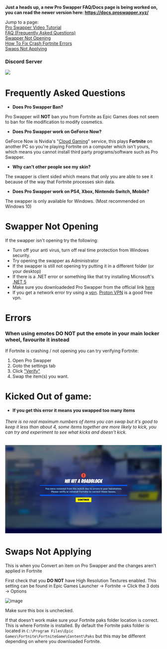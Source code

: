 **Just a heads up, a new Pro Swapper FAQ/Docs page is being worked on, you can read the newer version here: https://docs.proswapper.xyz/**





Jump to a page: <br>
[Pro Swapper Video Tutorial](https://youtu.be/EJpBw-wv_uQ) <br>
[FAQ (Frequently Asked Questions)](#frequently-asked-questions) <br>
[Swapper Not Opening](#swapper-not-opening) <br>
[How To Fix Crash Fortnite Errors](#errors) <br>
[Swaps Not Applying](#swaps-not-applying) <br>

### Discord Server
<a href="https://discord.gg/X3Bg3JwPTC"><img src="https://discord.com/api/guilds/703033424541384784/widget.png?style=banner2"></a>

# Frequently Asked Questions

- **Does Pro Swapper Ban?**

Pro Swapper will **NOT** ban you from Fortnite as Epic Games does not seem to ban for file modification to modify cosmetics.

- **Does Pro Swapper work on GeForce Now?**

GeForce Now is Nvidia's "[Cloud Gaming](https://en.wikipedia.org/wiki/Cloud_gaming)" service, this plays **Fortnite** on another PC so you're playing Fortnite on a computer which isn't yours, which means you cannot install third party programs/software such as Pro Swapper.

- **Why can't other people see my skin?**

The swapper is client sided which means that only you are able to see it because of the way that Fortnite processes skin data.

- **Does Pro Swapper work on PS4, Xbox, Nintendo Switch, Mobile?**


The swapper is only available for Windows. (Most recommended on Windows 10)


# Swapper Not Opening

If the swapper isn't opening try the following:
- Turn off your anti virus, turn off real time protection from Windows security.
- Try opening the swapper as Administrator
- If the swapper is still not opening try putting it in a different folder (or your desktop)
- If there is a .NET error or something like that try installing Microsoft's [.NET 5](https://dotnet.microsoft.com/download/dotnet/thank-you/runtime-desktop-5.0.6-windows-x64-installer)
- Make sure you downloadeded Pro Swapper from the official link [here](https://link-to.net/86737/proswapper)
- If you get a network error try using a [vpn](https://en.wikipedia.org/wiki/Virtual_private_network). [Proton VPN](https://protonvpn.com) is a good free vpn.

# Errors

### **When using emotes DO NOT put the emote in your main locker wheel, favourite it instead**


If Fortnite is crashing / not opening you can try verifying Fortnite:
1. Open Pro Swapper
2. Goto the settings tab
3. Click ["Verify"](https://github.com/Pro-Swapper/faq/blob/main/Images/Verify.png?raw=true)
4. Swap the item(s) you want.

# Kicked Out of game:

- **If you get this error it means you swapped too many items**
###### There is no real maximum numbers of items you can swap but it's good to keep it less than about 4, some items together are more likely to kick, you can try and experiment to see what kicks and doesn't kick.

![](https://github.com/Pro-Swapper/faq/blob/main/Images/TooManyItems.jpeg?raw=true)

# Swaps Not Applying

This is when you Convert an item on Pro Swapper and the changes aren't applied in Fortnite

First check that you **DO NOT** have High Resolution Textures enabled. This setting can be found in Epic Games Launcher -> Fortnite -> Click the 3 dots -> Options

![image](https://user-images.githubusercontent.com/36981621/121748837-01ea8880-cb4d-11eb-89b3-38c8c6ea90bd.png)

Make sure this box is unchecked.


If that doesn't work make sure your Fortnite paks folder location is correct. This is where Fortnite is installed. By default the Fortnite paks folder is located in `C:\Program Files\Epic Games\Fortnite\FortniteGame\Content\Paks` but this may be different depending on where you downloaded Fortnite.

